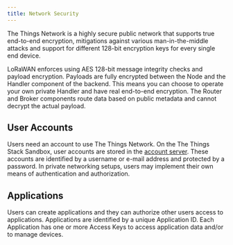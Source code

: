 ```yaml
---
title: Network Security
---
```


The Things Network is a highly secure public network that supports true end-to-end encryption, mitigations against various man-in-the-middle attacks and support for different 128-bit encryption keys for every single end device.

LoRaWAN enforces using AES 128-bit message integrity checks and payload encryption. Payloads are fully encrypted between the Node and the Handler component of the backend. This means you can choose to operate your own private Handler and have real end-to-end encryption. The Router and Broker components route data based on public metadata and cannot decrypt the actual payload.

## User Accounts

Users need an account to use The Things Network. On the The Things Stack Sandbox, user accounts are stored in the [account server](https://account.thethingsnetwork.org). These accounts are identified by a username or e-mail address and protected by a password. In private networking setups, users may implement their own means of authentication and authorization.

## Applications

Users can create applications and they can authorize other users access to applications. Applications are identified by a unique Application ID. Each Application has one or more Access Keys to access application data and/or to manage devices.
